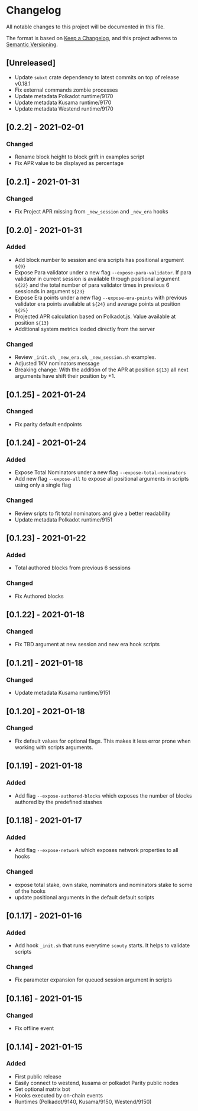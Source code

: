 # Changelog

All notable changes to this project will be documented in this file.

The format is based on [Keep a Changelog](https://keepachangelog.com/en/1.0.0/),
and this project adheres to [Semantic Versioning](https://semver.org/spec/v2.0.0.html).

## [Unreleased]

- Update `subxt` crate dependency to latest commits on top of release v0.18.1
- Fix external commands zombie processes
- Update metadata Polkadot runtime/9170
- Update metadata Kusama runtime/9170
- Update metadata Westend runtime/9170

## [0.2.2] - 2021-02-01

### Changed

- Rename block height to block grift in examples script
- Fix APR value to be displayed as percentage

## [0.2.1] - 2021-01-31

### Changed

- Fix Project APR missing from `_new_session` and `_new_era` hooks

## [0.2.0] - 2021-01-31

### Added

- Add block number to session and era scripts has positional argument `${9}`
- Expose Para validator under a new flag `--expose-para-validator`. If para validator in current session is available through positional argument `${22}` and the total number of para validator times in previous 6 sessionds in argument `${23}`
- Expose Era points under a new flag `--expose-era-points` with previous validator era points available at `${24}` and average points at position `${25}`
- Projected APR calculation based on Polkadot.js. Value available at position `${13}`
- Additional system metrics loaded directly from the server

### Changed

- Review `_init.sh`, `_new_era.sh`, `_new_session.sh` examples. 
- Adjusted 1KV nominators message
- Breaking change: With the addition of the APR at position `${13}` all next arguments have shift their position by +1.

## [0.1.25] - 2021-01-24

### Changed

- Fix parity default endpoints

## [0.1.24] - 2021-01-24

### Added

- Expose Total Nominators under a new flag `--expose-total-nominators`
- Add new flag `--expose-all` to expose all positional arguments in scripts using only a single flag

### Changed

- Review sripts to fit total nominators and give a better readability
- Update metadata Polkadot runtime/9151

## [0.1.23] - 2021-01-22

### Added

- Total authored blocks from previous 6 sessions

### Changed

- Fix Authored blocks

## [0.1.22] - 2021-01-18

### Changed

- Fix TBD argument at new session and new era hook scripts

## [0.1.21] - 2021-01-18

### Changed

- Update metadata Kusama runtime/9151

## [0.1.20] - 2021-01-18

### Changed

- Fix default values for optional flags. This makes it less error prone when working with scripts arguments.

## [0.1.19] - 2021-01-18

### Added 

- Add flag `--expose-authored-blocks` which exposes the number of blocks authored by the predefined stashes

## [0.1.18] - 2021-01-17

### Added 

- Add flag `--expose-network` which exposes network properties to all hooks

### Changed

- expose total stake, own stake, nominators and nominators stake to some of the hooks
- update positional arguments in the default default scripts

## [0.1.17] - 2021-01-16

### Added

- Add hook `_init.sh` that runs everytime `scouty` starts. It helps to validate scripts

### Changed

- Fix parameter expansion for queued session argument in scripts

## [0.1.16] - 2021-01-15

### Changed

- Fix offline event

## [0.1.14] - 2021-01-15

### Added

- First public release
- Easily connect to westend, kusama or polkadot Parity public nodes
- Set optional matrix bot
- Hooks executed by on-chain events
- Runtimes (Polkadot/9140, Kusama/9150, Westend/9150)